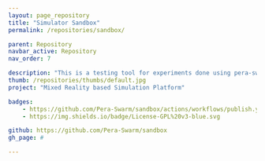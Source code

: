 ```yaml
---
layout: page_repository
title: "Simulator Sandbox"
permalink: /repositories/sandbox/

parent: Repository
navbar_active: Repository
nav_order: 7

description: "This is a testing tool for experiments done using pera-swarm framework"
thumb: /repositories/thumbs/default.jpg
project: "Mixed Reality based Simulation Platform"

badges:
    - https://github.com/Pera-Swarm/sandbox/actions/workflows/publish.yml/badge.svg
    - https://img.shields.io/badge/License-GPL%20v3-blue.svg

github: https://github.com/Pera-Swarm/sandbox
gh_page: #

---
```

